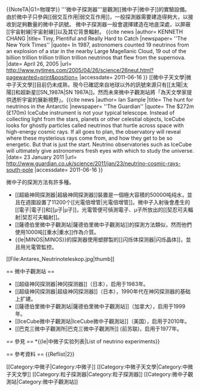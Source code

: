 {{NoteTA|G1=物理学}}
'''微中子探測器'''是觀測[[微中子|微中子]]的實驗設備。
由於微中子只參與[[弱交互作用|弱交互作用]]，一般探測器需要建造得夠大，以接收到足夠數量的微中子訊號。
微中子探測器一般會選擇建造在地底深處，以屏蔽[[宇宙射線|宇宙射線]]以及其它背景輻射。<ref name=twsP16>
{{cite news
 |author= KENNETH CHANG
 |title= Tiny, Plentiful and Really Hard to Catch
 |newspaper= ''The New York Times''
 |quote= In 1987, astronomers counted 19 neutrinos from an explosion of a star in the nearby Large Magellanic Cloud, 19 out of the billion trillion trillion trillion trillion neutrinos that flew from the supernova.
 |date= April 26, 2005
 |url= http://www.nytimes.com/2005/04/26/science/26neut.html?pagewanted=print&position=
 |accessdate= 2011-06-16
}}
</ref>[[微中子天文學|微中子天文學]]目前仍未成熟，現今已確認來自地球以外的訊號來源只有[[太陽|太陽]]和超新星[[SN_1987A|SN 1987A]]。然而未來微中子觀測站將「為天文學家提供透析宇宙的展新視野」。<ref name=twsP14>{{cite news
 |author= Ian Sample
 |title= The hunt for neutrinos in the Antarctic
 |newspaper= ''The Guardian''
 |quote= The $272m (£170m) IceCube instrument is not your typical telescope. Instead of collecting light from the stars, planets or other celestial objects, IceCube looks for ghostly particles called neutrinos that hurtle across space with high-energy cosmic rays. If all goes to plan, the observatory will reveal where these mysterious rays come from, and how they get to be so energetic. But that is just the start. Neutrino observatories such as IceCube will ultimately give astronomers fresh eyes with which to study the universe.
 |date= 23 January 2011
 |url= http://www.guardian.co.uk/science/2011/jan/23/neutrino-cosmic-rays-south-pole
 |accessdate= 2011-06-16
}}</ref>

微中子的探測方法有許多種。
* [[超級神岡探測器|超級神岡探測器]]裝置是一個極大容積的50000吨纯水，並且在週圍設置了11200个[[光電倍增管|光電倍增管]]。微中子入射後會產生的[[電子|電子]]和[[μ子|μ子]]，光電管便可偵測電子、μ子所放出的[[契忍可夫輻射|契忍可夫輻射]]。
* [[薩德伯里微中子觀測站|薩德伯里微中子觀測站]]的探測方法類似，然而他們使用1000吨[[重水|重水]]作為介質。
* {{le|MINOS|MINOS}}的探測器使用塑膠製的[[闪烁体探测器|闪烁晶体]]，並且用光電管監控。

[[File:Antares_Neutrinoteleskop.jpg|thumb]]

== 微中子觀測站 ==

* [[超级神冈探测器|神冈探测器]]（日本），启用于1983年。
* [[超级神冈探测器|超级神冈探测器]]（日本），1990年代在神冈探测器的基础上扩建。
* [[薩德伯里微中子觀測站|薩德伯里微中子觀測站]]（加拿大），启用于1999年。
* [[IceCube微中子觀測站|IceCube微中子觀測站]]（美国），启用于2010年。
* [[巴克三微中子觀測所|巴克三微中子觀測所]] (前苏联)，启用于1977年。

== 參見 ==
*{{le|中微子实验列表|List of neutrino experiments}}

== 參考資料 ==
{{Reflist|2}}

[[Category:中微子|Category:中微子]]
[[Category:中微子天文學|Category:中微子天文學]]
[[Category:粒子探測器|Category:粒子探測器]]
[[Category:微中子觀測站|Category:微中子觀測站]]